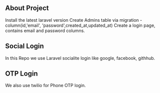 
## About Project

Install the latest laravel version
Create Admins table via migration - column(id,'email', 'password',created_at,updated_at)
Create a login page, contains email and password columns.

## Social Login
In this Repo we use Laravel socialite login like google, facebook, githhub.

## OTP Login
We also use twilio for Phone OTP login.
